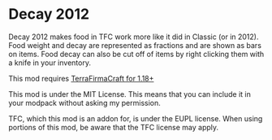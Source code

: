 # Decay 2012

Decay 2012 makes food in TFC work more like it did in Classic (or in 2012). Food weight and decay are represented as fractions and are shown as bars on items. Food decay can also be cut off of items by right clicking them with a knife in your inventory.

This mod requires [TerraFirmaCraft for 1.18+](https://www.curseforge.com/minecraft/mc-mods/tfcraft/)

This mod is under the MIT License. This means that you can include it in your modpack without asking my permission.

TFC, which this mod is an addon for, is under the EUPL license. When using portions of this mod, be aware that the TFC license may apply.
